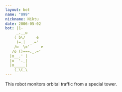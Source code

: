 ```yaml
---
layout: bot
name: "099"
nickname: Niktu
date: 2006-05-02
bot: |1-
     _.__o       
    ( b\/     e  
     )=.|  _.='  
    /o  \='     e
   /o ()===._.=' 
  |o__.' |       
  |o  '._|       
  |o_____|       
    (_\(_\       
---
```

This robot monitors orbital traffic from a special tower.